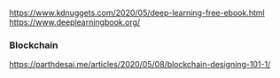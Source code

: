 https://www.kdnuggets.com/2020/05/deep-learning-free-ebook.html  
https://www.deeplearningbook.org/  

### Blockchain
https://parthdesai.me/articles/2020/05/08/blockchain-designing-101-1/  
